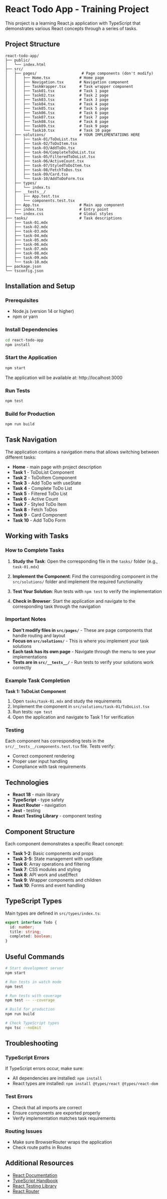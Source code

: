 # React Todo App - Training Project

This project is a learning React.js application with TypeScript that demonstrates various React concepts through a series of tasks.

## Project Structure

```
react-todo-app/
├── public/
│   └── index.html
├── src/
│   ├── pages/                    # Page components (don't modify)
│   │   ├── Home.tsx             # Home page
│   │   ├── Navigation.tsx       # Navigation component
│   │   ├── TaskWrapper.tsx      # Task wrapper component
│   │   ├── Task01.tsx           # Task 1 page
│   │   ├── Task02.tsx           # Task 2 page
│   │   ├── Task03.tsx           # Task 3 page
│   │   ├── Task04.tsx           # Task 4 page
│   │   ├── Task05.tsx           # Task 5 page
│   │   ├── Task06.tsx           # Task 6 page
│   │   ├── Task07.tsx           # Task 7 page
│   │   ├── Task08.tsx           # Task 8 page
│   │   ├── Task09.tsx           # Task 9 page
│   │   └── Task10.tsx           # Task 10 page
│   ├── solutions/               # YOUR IMPLEMENTATIONS HERE
│   │   ├── task-01/ToDoList.tsx
│   │   ├── task-02/ToDoItem.tsx
│   │   ├── task-03/AddToDo.tsx
│   │   ├── task-04/CompleteToDoList.tsx
│   │   ├── task-05/FilteredToDoList.tsx
│   │   ├── task-06/ActiveCount.tsx
│   │   ├── task-07/StyledToDoItem.tsx
│   │   ├── task-08/FetchToDos.tsx
│   │   ├── task-09/Card.tsx
│   │   └── task-10/AddToDoForm.tsx
│   ├── types/
│   │   └── index.ts
│   ├── __tests__/
│   │   ├── App.test.tsx
│   │   └── components.test.tsx
│   ├── App.tsx                  # Main app component
│   ├── index.tsx                # Entry point
│   └── index.css                # Global styles
├── tasks/                       # Task descriptions
│   ├── task-01.mdx
│   ├── task-02.mdx
│   ├── task-03.mdx
│   ├── task-04.mdx
│   ├── task-05.mdx
│   ├── task-06.mdx
│   ├── task-07.mdx
│   ├── task-08.mdx
│   ├── task-09.mdx
│   └── task-10.mdx
├── package.json
└── tsconfig.json
```

## Installation and Setup

### Prerequisites
- Node.js (version 14 or higher)
- npm or yarn

### Install Dependencies
```bash
cd react-todo-app
npm install
```

### Start the Application
```bash
npm start
```
The application will be available at: http://localhost:3000

### Run Tests
```bash
npm test
```

### Build for Production
```bash
npm run build
```

## Task Navigation

The application contains a navigation menu that allows switching between different tasks:

- **Home** - main page with project description
- **Task 1** - ToDoList Component
- **Task 2** - ToDoItem Component  
- **Task 3** - Add ToDo with useState
- **Task 4** - Complete ToDo List
- **Task 5** - Filtered ToDo List
- **Task 6** - Active Count
- **Task 7** - Styled ToDo Item
- **Task 8** - Fetch ToDos
- **Task 9** - Card Component
- **Task 10** - Add ToDo Form

## Working with Tasks

### How to Complete Tasks

1. **Study the Task**: Open the corresponding file in the `tasks/` folder (e.g., `task-01.mdx`)

2. **Implement the Component**: Find the corresponding component in the `src/solutions/` folder and implement the required functionality

3. **Test Your Solution**: Run tests with `npm test` to verify the implementation

4. **Check in Browser**: Start the application and navigate to the corresponding task through the navigation

### Important Notes

- **Don't modify files in `src/pages/`** - These are page components that handle routing and layout
- **Focus on `src/solutions/`** - This is where you implement your task solutions
- **Each task has its own page** - Navigate through the menu to see your implementations
- **Tests are in `src/__tests__/`** - Run tests to verify your solutions work correctly

### Example Task Completion

**Task 1: ToDoList Component**

1. Open `tasks/task-01.mdx` and study the requirements
2. Implement the component in `src/solutions/task-01/ToDoList.tsx`
3. Run tests: `npm test`
4. Open the application and navigate to Task 1 for verification

### Testing

Each component has corresponding tests in the `src/__tests__/components.test.tsx` file. Tests verify:

- Correct component rendering
- Proper user input handling
- Compliance with task requirements

## Technologies

- **React 18** - main library
- **TypeScript** - type safety
- **React Router** - navigation
- **Jest** - testing
- **React Testing Library** - component testing

## Component Structure

Each component demonstrates a specific React concept:

- **Task 1-2**: Basic components and props
- **Task 3-5**: State management with useState
- **Task 6**: Array operations and filtering
- **Task 7**: CSS modules and styling
- **Task 8**: API work and useEffect
- **Task 9**: Wrapper components and children
- **Task 10**: Forms and event handling

## TypeScript Types

Main types are defined in `src/types/index.ts`:

```typescript
export interface Todo {
  id: number;
  title: string;
  completed: boolean;
}
```

## Useful Commands

```bash
# Start development server
npm start

# Run tests in watch mode
npm test

# Run tests with coverage
npm test -- --coverage

# Build for production
npm run build

# Check TypeScript types
npx tsc --noEmit
```

## Troubleshooting

### TypeScript Errors
If TypeScript errors occur, make sure:
- All dependencies are installed: `npm install`
- React types are installed: `npm install @types/react @types/react-dom`

### Test Errors
- Check that all imports are correct
- Ensure components are exported properly
- Verify implementation matches task requirements

### Routing Issues
- Make sure BrowserRouter wraps the application
- Check route paths in Routes

## Additional Resources

- [React Documentation](https://react.dev/)
- [TypeScript Handbook](https://www.typescriptlang.org/docs/)
- [React Testing Library](https://testing-library.com/docs/react-testing-library/intro/)
- [React Router](https://reactrouter.com/) 